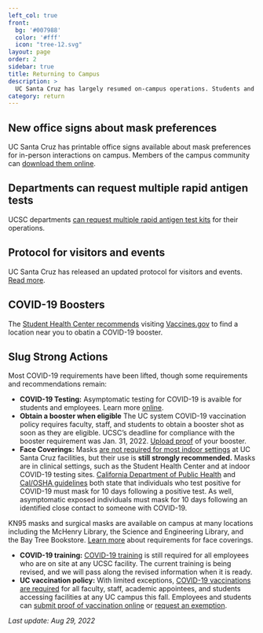 ```yaml
---
left_col: true
front:
  bg: '#007988'
  color: '#fff'
  icon: "tree-12.svg"
layout: page
order: 2
sidebar: true
title: Returning to Campus
description: >
  UC Santa Cruz has largely resumed on-campus operations. Students and employees can learn more about what is needed to visit to UC Santa Cruz sites. 
category: return
---
```


## New office signs about mask preferences

UC Santa Cruz has printable office signs available about mask preferences for in-person interactions on campus. Members of the campus community can [download them online](https://slugstrong.ucsc.edu/assets/images/covid-office-signs-r1.pdf).

## Departments can request multiple rapid antigen tests

UCSC departments [can request multiple rapid antigen test kits](https://risk.ucsc.edu/workers-comp/at-home-covid-19-test-kit-request-eligibility.html) for their operations.

## Protocol for visitors and events

UC Santa Cruz has released an updated protocol for visitors and events. [Read more](https://slugstrong.ucsc.edu/returning-to-campus/visitors-events-protocol).

## COVID-19 Boosters

The [Student Health Center recommends](https://healthcenter.ucsc.edu/services/covid-19/covid-vaccine.html) visiting [Vaccines.gov](https://www.vaccines.gov/#alternative) to find a location near you to obatin a COVID-19 booster. 

## Slug Strong Actions

Most COVID-19 requirements have been lifted, though some requirements and recommendations remain:

- **COVID-19 Testing:** Asymptomatic testing for COVID-19 is avaible for students and employees. Learn more [online](https://healthcenter.ucsc.edu/services/covid-19/protocol.html).
- **Obtain a booster when eligible** The UC system COVID-19 vaccination policy requires faculty, staff, and students to obtain a booster shot as soon as they are eligible. UCSC’s deadline for compliance with the booster requirement was Jan. 31, 2022. [Upload proof](https://healthcenter.ucsc.edu/services/covid-19/covid19-faq.html#boosterupload) of your booster.
- **Face Coverings:** Masks [are not required for most indoor settings](https://news.ucsc.edu/2022/03/indoor-masking-policy-update.html) at UC Santa Cruz facilities, but their use is **still strongly recommended.** Masks are in clinical settings, such as the Student Health Center and at indoor COVID-19 testing sites. [California Department of Public Health](https://www.cdph.ca.gov/Programs/CID/DCDC/Pages/COVID-19/Guidance-on-Isolation-and-Quarantine-for-COVID-19-Contact-Tracing.aspx) and [Cal/OSHA guidelines](https://www.dir.ca.gov/dosh/coronavirus/COVID19FAQs.html) both state that individuals who test positive for COVID-19 must mask for 10 days following a positive test. As well, asymptomatic exposed individuals must mask for 10 days following an identified close contact to someone with COVID-19.
  
KN95 masks and surgical masks are available on campus at many locations including the McHenry Library, the Science and Engineering Library, and the Bay Tree Bookstore. [Learn more](https://ehs.ucsc.edu/programs/safety-ih/covid-resources.html) about requirements for face coverings.
- **COVID-19 training:** [COVID-19 training](https://recovery.ucsc.edu/returning-to-campus/get-trained/) is still required for all employees who are on site at any UCSC facility. The current training is being revised, and we will pass along the revised information when it is ready.
- **UC vaccination policy:** With limited exceptions, [COVID-19 vaccinations are required](https://news.ucsc.edu/2021/07/systemwide-vaccination-policy.html) for all faculty, staff, academic appointees, and students accessing facilities at any UC campus this fall. Employees and students can [submit proof of vaccination online](https://healthcenter.ucsc.edu/services/covid-19/covid-vaccine.html#requirement) or [request an exemption](https://healthcenter.ucsc.edu/services/covid-19/covid-vaccine.html#exception).

_Last update: Aug 29, 2022_ 
